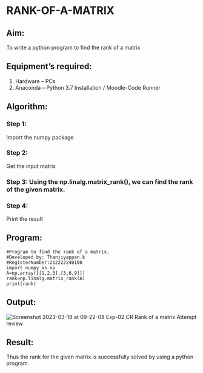 # RANK-OF-A-MATRIX
## Aim:
To write a python program to find the rank of a matrix
## Equipment’s required:
1. 	Hardware – PCs
2. 	Anaconda – Python 3.7 Installation / Moodle-Code Runner
## Algorithm:
### Step 1: 
Import the numpy package
### Step 2: 
Get the input matrix
### Step 3: Using the np.linalg.matrix_rank(), we can find the rank of the given matrix.
### Step 4: 
Print the result
## Program:
```
#Program to find the rank of a matrix.
#Developed by: Thanjiyappan.k
#RegisterNumber:212222240108
import numpy as np 
A=np.array([[1,2,3],[3,6,9]])
rank=np.linalg.matrix_rank(A)
print(rank)
```
## Output:
![Screenshot 2023-03-18 at 09-22-08 Exp-02 CR Rank of a matrix Attempt review](https://user-images.githubusercontent.com/118343461/226083615-49e23f6f-afa2-4842-828d-2e383e5bde6f.png)

## Result:
Thus the rank for the given matrix is successfully solved by  using a python program.

